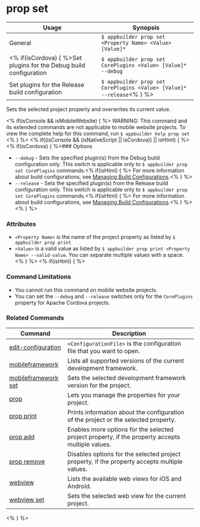 prop set
==========

Usage | Synopsis
------|-------
General | `$ appbuilder prop set <Property Name> <Value> [Value]*`
<% if(isCordova) { %>Set plugins for the Debug build configuration | `$ appbuilder prop set CorePlugins <Value> [Value]* --debug`
Set plugins for the Release build configuration | `$ appbuilder prop set CorePlugins <Value> [Value]* --release`<% } %>

Sets the selected project property and overwrites its current value.

<% if(isConsole && isMobileWebsite) { %>
WARNING: This command and its extended commands are not applicable to mobile website projects. To view the complete help for this command, run `$ appbuilder help prop set`
<% } %> 
<% if((isConsole && (isNativeScript || isCordova)) || isHtml) { %>
<% if(isCordova) { %>### Options

* `--debug` - Sets the specified plugin(s) from the Debug build configuration only. This switch is applicable only to `$ appbuilder prop set CorePlugins` commands.<% if(isHtml) { %> For more information about build configurations, see [Managing Build Configurations](http://docs.telerik.com/platform/appbuilder/build-configurations/overview).<% } %>
* `--release` - Sets the specified plugin(s) from the Release build configuration only. This switch is applicable only to `$ appbuilder prop set CorePlugins` commands.<% if(isHtml) { %> For more information about build configurations, see [Managing Build Configurations](http://docs.telerik.com/platform/appbuilder/build-configurations/overview).<% } %>
<% } %>
### Attributes
* `<Property Name>` is the name of the project property as listed by `$ appbuilder prop print`
* `<Value>` is a valid value as listed by `$ appbuilder prop print <Property Name> --valid-value`. You can separate multiple values with a space.
<% } %> 
<% if(isHtml) { %> 
### Command Limitations

* You cannot run this command on mobile website projects.
* You can set the `--debug` and `--release` switches only for the `CorePlugins` property for Apache Cordova projects.

### Related Commands

Command | Description
----------|----------
[edit-configuration](edit-configuration.html) | `<ConfigurationFile>` is the configuration file that you want to open.
[mobileframework](mobileframework.html) | Lists all supported versions of the current development framework.
[mobileframework set](mobileframework-set.html) | Sets the selected development framework version for the project.
[prop](prop.html) | Lets you manage the properties for your project.
[prop print](prop-print.html) | Prints information about the configuration of the project or the selected property.
[prop add](prop-add.html) | Enables more options for the selected project property, if the property accepts multiple values.
[prop remove](prop-remove.html) | Disables options for the selected project property, if the property accepts multiple values.
[webview](webview.html) | Lists the available web views for iOS and Android.
[webview set](webview-set.html) | Sets the selected web view for the current project.
<% } %>